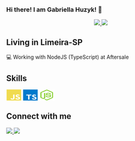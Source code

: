 ### Hi there! I am Gabriella Huzyk! 👋

<div align="center">
      <a href="https://github.com/GabriellaHuzyk">
          <img height="160em" src="https://github-readme-stats.vercel.app/api?username=GabriellaHuzyk&show_icons=true&theme=radical&include_all_commits=true&count_private=true"/>
          <img height="160em" src="https://github-readme-stats.vercel.app/api/top-langs/?username=GabriellaHuzyk&layout=compact&theme=radical"/>
    </a>
</div>


## Living in Limeira-SP

:computer: Working with NodeJS (TypeScript) at Aftersale

## Skills

<div style="display: inline_block">
  <img align="center" alt="Javascript icon" height="30" width="40" src="https://raw.githubusercontent.com/devicons/devicon/master/icons/javascript/javascript-plain.svg">
  <img align="center" alt="Typescript icon" height="30" width="40" src="https://raw.githubusercontent.com/devicons/devicon/master/icons/typescript/typescript-plain.svg">
  <img align="center" alt="Node icon" height="30" width="40" src="https://raw.githubusercontent.com/devicons/devicon/master/icons/nodejs/nodejs-original.svg">
</div>


## Connect with me

<a href="https://www.linkedin.com/in/gabriella-huzyk-a4053417a" alt="Linkedin" target="_blank">
  <img src="https://img.shields.io/badge/LinkedIn-0077B5?style=for-the-badge&logo=linkedin&logoColor=white">
</a>

<a href="https:medium.com/@gabriellahuzyk" alt="Medium" target="_blank">
  <img src="https://img.shields.io/badge/Medium-12100E?style=for-the-badge&logo=medium&logoColor=white">
</a>
